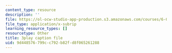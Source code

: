```yaml
---
content_type: resource
description: ''
file: https://ol-ocw-studio-app-production.s3.amazonaws.com/courses/6-0001-introduction-to-computer-science-and-programming-in-python-fall-2016/9d448576799cc792b82fd8f065261288_4gPwo38MNss.srt
file_type: application/x-subrip
learning_resource_types: []
resourcetype: Other
title: 3play caption file
uid: 9d448576-799c-c792-b82f-d8f065261288
---
```

